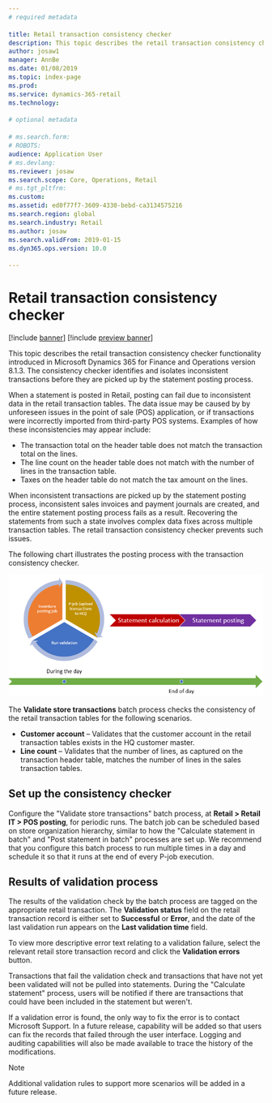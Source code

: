 ```yaml
---
# required metadata

title: Retail transaction consistency checker
description: This topic describes the retail transaction consistency checker functionality in Microsoft Dynamics 365 for Retail.
author: josaw1
manager: AnnBe
ms.date: 01/08/2019
ms.topic: index-page
ms.prod: 
ms.service: dynamics-365-retail
ms.technology: 

# optional metadata

# ms.search.form: 
# ROBOTS: 
audience: Application User
# ms.devlang: 
ms.reviewer: josaw
ms.search.scope: Core, Operations, Retail
# ms.tgt_pltfrm: 
ms.custom: 
ms.assetid: ed0f77f7-3609-4330-bebd-ca3134575216
ms.search.region: global
ms.search.industry: Retail
ms.author: josaw
ms.search.validFrom: 2019-01-15
ms.dyn365.ops.version: 10.0

---
```

# Retail transaction consistency checker


[!include [banner](includes/banner.md)]
[!include [preview banner](includes/preview-banner.md)]

This topic describes the retail transaction consistency checker functionality introduced in Microsoft Dynamics 365 for Finance and Operations version 8.1.3. The consistency checker identifies and isolates inconsistent transactions before they are picked up by the statement posting process.

When a statement is posted in Retail, posting can fail due to inconsistent data in the retail transaction tables. The data issue may be caused by by unforeseen issues in the point of sale (POS) application, or if transactions were incorrectly imported from third-party POS systems. Examples of how these inconsistencies may appear include: 

- The transaction total on the header table does not match the transaction total on the lines.
- The line count on the header table does not match with the number of lines in the transaction table.
- Taxes on the header table do not match the tax amount on the lines. 

When inconsistent transactions are picked up by the statement posting process, inconsistent sales invoices and payment journals are created, and the entire statement posting process fails as a result. Recovering the statements from such a state involves complex data fixes across multiple transaction tables. The retail transaction consistency checker prevents such issues.

The following chart illustrates the posting process with the transaction consistency checker.

![Statement posting process with retail transaction consistency checker](./media/validchecker.png "Statement posting process with retail transaction consistency checker")

The **Validate store transactions** batch process checks the consistency of the retail transaction tables for the following scenarios.

- **Customer account** – Validates that the customer account in the retail transaction tables exists in the HQ customer master.
- **Line count** – Validates that the number of lines, as captured on the transaction header table, matches the number of lines in the sales transaction tables.

## Set up the consistency checker

Configure the "Validate store transactions" batch process, at **Retail \> Retail IT \> POS posting**, for periodic runs. The batch job can be scheduled based on store organization hierarchy, similar to how the "Calculate statement in batch" and "Post statement in batch" processes are set up. We recommend that you configure this batch process to run multiple times in a day and schedule it so that it runs at the end of every P-job execution.

## Results of validation process

The results of the validation check by the batch process are tagged on the appropriate retail transaction. The **Validation status** field on the retail transaction record is either set to **Successful** or **Error**, and the date of the last validation run appears on the **Last validation time** field.

To view more descriptive error text relating to a validation failure, select the relevant retail store transaction record and click the **Validation errors** button.

Transactions that fail the validation check and transactions that have not yet been validated will not be pulled into statements. During the "Calculate statement" process, users will be notified if there are transactions that could have been included in the statement but weren't.

If a validation error is found, the only way to fix the error is to contact Microsoft Support. In a future release, capability will be added so that users can fix the records that failed through the user interface. Logging and auditing capabilities will also be made available to trace the history of the modifications.

> [!NOTE]
> Additional validation rules to support more scenarios will be added in a future release.
